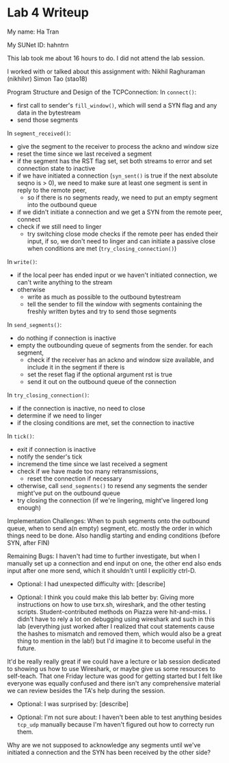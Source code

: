 Lab 4 Writeup
=============

My name: Ha Tran

My SUNet ID: hahntrn

This lab took me about 16 hours to do. I did not attend the lab session.

I worked with or talked about this assignment with:
Nikhil Raghuraman (nikhilvr)
Simon Tao (stao18)

Program Structure and Design of the TCPConnection:
In `connect()`:
  - first call to sender's `fill_window()`, which will send a SYN flag
    and any data in the bytestream
  - send those segments

In `segment_received()`:
  - give the segment to the receiver to process the ackno and window size
  - reset the time since we last received a segment
  - if the segment has the RST flag set, 
    set both streams to error and set connection state to inactive
  - if we have initiated a connection (`syn_sent()` is true if the next
    absolute seqno is > 0), we need to make sure at least one segment
    is sent in reply to the remote peer,
    - so if there is no segments ready, we need to put an empty segment into
      the outbound queue
  - if we didn't initiate a connection and we get a SYN from the remote peer,
    connect 
  - check if we still need to linger
    - try switching close mode checks if the remote peer has ended their input,
      if so, we don't need to linger and can initiate a passive close
      when conditions are met (`try_closing_connection()`)

In `write()`:
  - if the local peer has ended input or we haven't initiated connection,
    we can't write anything to the stream
  - otherwise
    - write as much as possible to the outbound bytestream
    - tell the sender to fill the window with segments containing the 
      freshly written bytes and try to send those segments

In `send_segments()`:
  - do nothing if connection is inactive
  - empty the outbounding queue of segments from the sender. for each segment,
    - check if the receiver has an ackno and window size available,
      and include it in the segment if there is
    - set the reset flag if the optional argument rst is true
    - send it out on the outbound queue of the connection

In `try_closing_connection()`:
  - if the connection is inactive, no need to close
  - determine if we need to linger
  - if the closing conditions are met, set the connection to inactive

In `tick()`:
  - exit if connection is inactive
  - notify the sender's tick
  - incremend the time since we last received a segment
  - check if we have made too many retransmissions,
    - reset the connection if necessary
  - otherwise, call `send_segments()` to resend any segments the sender 
    might've put on the outbound queue
  - try closing the connection 
    (if we're lingering, might've lingered long enough)



Implementation Challenges:
When to push segments onto the outbound queue, when to send a(n empty) segment,
etc. mostly the order in which things need to be done. 
Also handlig starting and ending conditions (before SYN, after FIN)

Remaining Bugs:
I haven't had time to further investigate, but when I manually set up a 
connection and end input on one, the other end also ends input
after one more send, which it shouldn't until I explicitly ctrl-D.

- Optional: I had unexpected difficulty with: [describe]

- Optional: I think you could make this lab better by: 
Giving more instructions on how to use txrx.sh, wireshark, and the other
testing scripts. Student-contributed methods on Piazza were hit-and-miss.
I didn't have to rely a lot on debugging using wireshark and such in this
lab (everything just worked after I realized that cout statements cause
the hashes to mismatch and removed them, which would also be a great thing 
to mention in the lab!) but I'd imagine it to become useful in the future. 

It'd be really really great if we could have a lecture or lab session
dedicated to showing us how to use Wireshark, or maybe give us some 
resources to self-teach. That one Friday lecture was good for getting started
but I felt like everyone was equally confused and there isn't any 
comprehensive material we can review besides the TA's help during the session.


- Optional: I was surprised by: [describe]

- Optional: I'm not sure about: 
I haven't been able to test anything besides `tcp_udp` manually because I'm 
haven't figured out how to correcty run them.

Why are we not supposed to acknowledge any segments until we've initiated
a connection and the SYN has been received by the other side?

